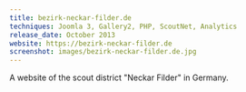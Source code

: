 ```yaml
---
title: bezirk-neckar-filder.de
techniques: Joomla 3, Gallery2, PHP, ScoutNet, Analytics
release_date: October 2013
website: https://bezirk-neckar-filder.de
screenshot: images/bezirk-neckar-filder.de.jpg
---
```


A website of the scout district "Neckar Filder" in Germany.
